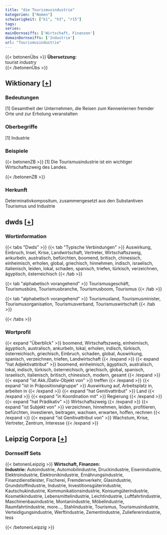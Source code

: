 ```yaml
---
title: "die Tourismusindustrie"
kategorien: ["Nomen"]
schwierigkeit: ["k1", "h3", "r15"]
tags:
series:
mainDornseiffs: ['Wirtschaft, Finanzen']
domainDornseiffs: ['Industrie']
url: "Tourismusindustrie"
---
```


{{< betonenÜbs >}}
**Übersetzung:**  
tourist industry  
{{< /betonenÜbs >}}

## Wiktionary [[+](https://de.wiktionary.org/wiki/Tourismusindustrie)]

### Bedeutungen
[1] Gesamtheit der Unternehmen, die Reisen zum Kennenlernen fremder Orte und zur Erholung veranstalten  

### Oberbegriffe
[1] Industrie  

### Beispiele
{{< betonenZB >}}
[1] Die Tourismusindustrie ist ein wichtiger Wirtschaftszweig des Landes.  

{{< /betonenZB >}}
### Herkunft
Determinativkompositum, zusammengesetzt aus den Substantiven Tourismus und Industrie  



## dwds [[+](https://www.dwds.de/wb/Tourismusindustrie)]

### Wortinformation
{{< tabs "Dwds" >}}
{{< tab "Typische Verbindungen" >}}
Auswirkung, Einbruch, Insel, Krise, Landwirtschaft, Vertreter, Wirtschaftszweig, ankurbeln, australisch, befürchten, boomend, britisch, chinesisch, einheimisch, erholen, global, griechisch, hinnehmen, indisch, israelisch, italienisch, leiden, lokal, schaden, spanisch, triefen, türkisch, verzeichnen, ägyptisch, österreichisch
{{< /tab >}}

{{< tab "alphabetisch vorangehend" >}}
Tourismusgeschäft, Tourismusbüro, Tourismusbranche, Tourismusboom, Tourismus
{{< /tab >}}

{{< tab "alphabetisch vorangehend" >}}
Tourismusland, Tourismusminister, Tourismusorganisation, Tourismusverband, Tourismuswirtschaft
{{< /tab >}}

{{< /tabs >}}

### Wortprofil
{{< expand "Überblick" >}} boomend, Wirtschaftszweig, einheimisch, ägyptisch, australisch, ankurbeln, lokal, erholen, indisch, türkisch, österreichisch, griechisch, Einbruch, schaden, global, Auswirkung, spanisch, verzeichnen, triefen, Landwirtschaft {{< /expand >}}
{{< expand "hat Adjektivattribut" >}} boomend, einheimisch, ägyptisch, australisch, lokal, indisch, türkisch, österreichisch, griechisch, global, spanisch, israelisch, italienisch, britisch, chinesisch, modern, gesamt {{< /expand >}}
{{< expand "ist Akk./Dativ-Objekt von" >}} treffen {{< /expand >}}
{{< expand "ist in Präpositionalgruppe" >}} Auswirkung auf, Arbeitsplatz in, arbeiten in {{< /expand >}}
{{< expand "hat Genitivattribut" >}} Land {{< /expand >}}
{{< expand "in Koordination mit" >}} Regierung {{< /expand >}}
{{< expand "hat Prädikativ" >}} Wirtschaftszweig {{< /expand >}}
{{< expand "ist Subjekt von" >}} verzeichnen, hinnehmen, leiden, profitieren, befürchten, investieren, beitragen, wachsen, erwarten, hoffen, rechnen {{< /expand >}}
{{< expand "ist Genitivattribut von" >}} Wachstum, Krise, Vertreter, Zentrum, Interesse {{< /expand >}}

## Leipzig Corpora [[+](https://corpora.uni-leipzig.de/en/res?word=Tourismusindustrie&corpusId=deu_newscrawl-public_2018)]

### Dornseiff Sets
{{< betonenLeipzig >}}
**Wirtschaft, Finanzen:**  
**Industrie:** Autoindustrie, Automobilindustrie, Druckindustrie, Eisenindustrie, Elektroindustrie, Elektronikindustrie, Ernährungsindustrie, Finanzdienstleister, Fischerei, Fremdenverkehr, Glasindustrie, Grundstoffindustrie, Industrie, Investitionsgüterindustrie, Kautschukindustrie, Kommunikationsindustrie, Konsumgüterindustrie, Kosmetikindustrie, Lebensmittelindustrie, Leichtindustrie, Luftfahrtindustrie, Maschinenbauindustrie, Montanindustrie, Möbelindustrie, Raumfahrtindustrie, more..., Stahlindustrie, Tourismus, Tourismusindustrie, Verteidigungsindustrie, Werftindustrie, Zementindustrie, Zuliefererindustrie, less  

{{< /betonenLeipzig >}}

